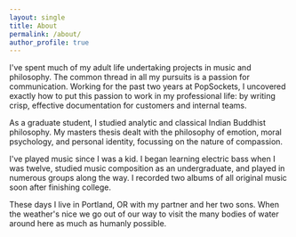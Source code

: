 ```yaml
---
layout: single
title: About
permalink: /about/
author_profile: true
---
```


I've spent much of my adult life undertaking projects in music and philosophy. The common thread in all my pursuits is a passion for communication. Working for the past two years at PopSockets, I uncovered exactly how to put this passion to work in my professional life: by writing crisp, effective documentation for customers and internal teams.

As a graduate student, I studied analytic and classical Indian Buddhist philosophy. My masters thesis dealt with the philosophy of emotion, moral psychology, and personal identity, focussing on the nature of compassion.

I've played music since I was a kid. I began learning electric bass when I was twelve, studied music composition as an undergraduate, and played in numerous groups along the way. I recorded two albums of all original music soon after finishing college.

These days I live in Portland, OR with my partner and her two sons. When the weather's nice we go out of our way to visit the many bodies of water around here as much as humanly possible.
